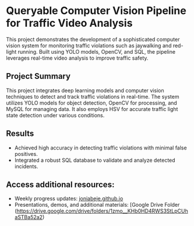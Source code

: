 # Queryable Computer Vision Pipeline for Traffic Video Analysis
This project demonstrates the development of a sophisticated computer vision system for monitoring traffic violations such as jaywalking and red-light running. Built using YOLO models, OpenCV, and SQL, the pipeline leverages real-time video analysis to improve traffic safety.


## Project Summary 
This project integrates deep learning models and computer vision techniques to detect and track traffic violations in real-time. The system utilizes YOLO models for object detection, OpenCV for processing, and MySQL for managing data. It also employs HSV for accurate traffic light state detection under various conditions.


## Results
- Achieved high accuracy in detecting traffic violations with minimal false positives.
- Integrated a robust SQL database to validate and analyze detected incidents.

## Access additional resources:
   - Weekly progress updates: [joniabeje.github.io](https://joniabeje.github.io/)
   - Presentations, demos, and additional materials: [Google Drive Folder (https://drive.google.com/drive/folders/1zmo__KHb0HD4RWS3StLpCUhaSTBa52a2)
